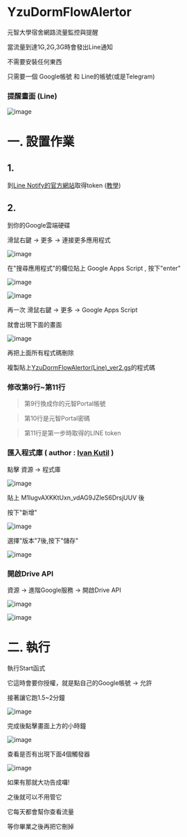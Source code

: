 # YzuDormFlowAlertor

元智大學宿舍網路流量監控與提醒

當流量到達1G,2G,3G時會發出Line通知

不需要安裝任何東西

只需要一個 Google帳號 和 Line的帳號(或是Telegram)

### 提醒畫面 (Line)

![image](https://raw.githubusercontent.com/freelze/YzuDormFlowAlertor/master/Pictures/LINE.jpg)

# 一. 設置作業

## 1.

到[Line Notify的官方網站](https://notify-bot.line.me/zh_TW/)取得token
([教學](http://pythonorz.blogspot.com/2017/12/python-line-notify-line-notify-line.html))

## 2.

到你的Google雲端硬碟

滑鼠右鍵 -> 更多 -> 連接更多應用程式

![image](https://raw.githubusercontent.com/freelze/YzuDormFlowAlertor/master/Pictures/%E9%80%A3%E6%8E%A5%E6%9B%B4%E5%A4%9A%E6%87%89%E7%94%A8%E7%A8%8B%E5%BC%8F.png)

在"搜尋應用程式"的欄位貼上 Google Apps Script , 按下"enter"

![image](https://raw.githubusercontent.com/freelze/YzuDormFlowAlertor/master/Pictures/search.png)

![image](https://raw.githubusercontent.com/freelze/YzuDormFlowAlertor/master/Pictures/%E9%80%A3%E6%8E%A5.png)

再一次 滑鼠右鍵 -> 更多 -> Google Apps Script

就會出現下面的畫面

![image](https://raw.githubusercontent.com/freelze/YzuDormFlowAlertor/master/Pictures/GAS.png)

再把上面所有程式碼刪除

複製貼上[YzuDormFlowAlertor(Line)_ver2.gs](/YzuDormFlowAlertor(Line)_ver2.gs)的程式碼

### 修改第9行~第11行

> 第9行換成你的元智Portal帳號

> 第10行是元智Portal密碼

> 第11行是第一步時取得的LINE token

### 匯入程式庫 ( author : [Ivan Kutil](https://www.kutil.org/2016/01/easy-data-scrapping-with-google-apps.html) )

點擊 資源 -> 程式庫

![image](https://raw.githubusercontent.com/freelze/YzuDormFlowAlertor/master/Pictures/2.png)

貼上 M1lugvAXKKtUxn_vdAG9JZleS6DrsjUUV 後

按下"新增"

![image](https://raw.githubusercontent.com/freelze/YzuDormFlowAlertor/master/Pictures/3.png)

選擇"版本"7後,按下"儲存"

![image](https://raw.githubusercontent.com/freelze/YzuDormFlowAlertor/master/Pictures/4.png)

### 開啟Drive API

資源 -> 進階Google服務 -> 開啟Drive API

![image](https://raw.githubusercontent.com/freelze/YzuDormFlowAlertor/master/Pictures/resouce_googleServie.png)

![image](https://raw.githubusercontent.com/freelze/YzuDormFlowAlertor/master/Pictures/DriveAPI.png)

# 二. 執行

執行Start函式

它這時會要你授權，就是點自己的Google帳號 -> 允許

接著讓它跑1.5~2分鐘

![image](https://raw.githubusercontent.com/freelze/YzuDormFlowAlertor/master/Pictures/Start.png)

完成後點擊畫面上方的小時鐘

![image](https://raw.githubusercontent.com/freelze/YzuDormFlowAlertor/master/Pictures/Scheduler.png)

查看是否有出現下面4個觸發器

![image](https://raw.githubusercontent.com/freelze/YzuDormFlowAlertor/master/Pictures/TriggersList.png)

如果有那就大功告成囉!

之後就可以不用管它

它每天都會幫你查看流量

等你畢業之後再把它刪掉
